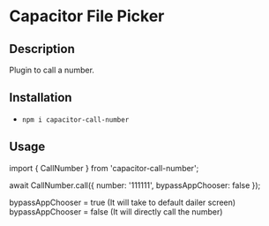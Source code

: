 # Capacitor File Picker

## Description

Plugin to call a number.

## Installation

- `npm i capacitor-call-number`
## Usage

import { CallNumber } from 'capacitor-call-number';

await CallNumber.call({ number: '111111', bypassAppChooser: false });

bypassAppChooser = true (It will take to default dailer screen)
bypassAppChooser = false (It will directly call the number) 
